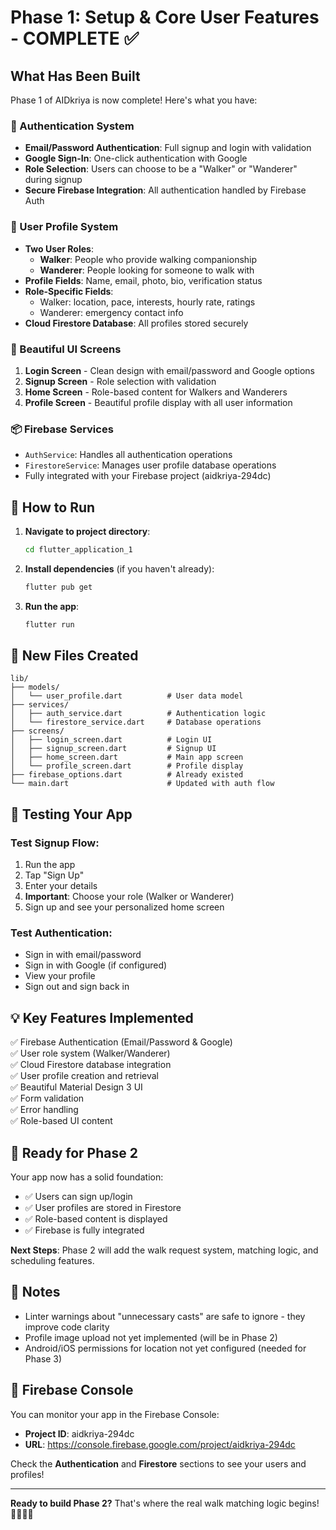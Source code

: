 # Phase 1: Setup & Core User Features - COMPLETE ✅

## What Has Been Built

Phase 1 of AIDkriya is now complete! Here's what you have:

### 🔐 Authentication System
- **Email/Password Authentication**: Full signup and login with validation
- **Google Sign-In**: One-click authentication with Google
- **Role Selection**: Users can choose to be a "Walker" or "Wanderer" during signup
- **Secure Firebase Integration**: All authentication handled by Firebase Auth

### 👤 User Profile System  
- **Two User Roles**: 
  - **Walker**: People who provide walking companionship
  - **Wanderer**: People looking for someone to walk with
- **Profile Fields**: Name, email, photo, bio, verification status
- **Role-Specific Fields**: 
  - Walker: location, pace, interests, hourly rate, ratings
  - Wanderer: emergency contact info
- **Cloud Firestore Database**: All profiles stored securely

### 🎨 Beautiful UI Screens
1. **Login Screen** - Clean design with email/password and Google options
2. **Signup Screen** - Role selection with validation
3. **Home Screen** - Role-based content for Walkers and Wanderers
4. **Profile Screen** - Beautiful profile display with all user information

### 📦 Firebase Services
- `AuthService`: Handles all authentication operations
- `FirestoreService`: Manages user profile database operations
- Fully integrated with your Firebase project (aidkriya-294dc)

## 🚀 How to Run

1. **Navigate to project directory**:
   ```bash
   cd flutter_application_1
   ```

2. **Install dependencies** (if you haven't already):
   ```bash
   flutter pub get
   ```

3. **Run the app**:
   ```bash
   flutter run
   ```

## 📁 New Files Created

```
lib/
├── models/
│   └── user_profile.dart          # User data model
├── services/
│   ├── auth_service.dart          # Authentication logic
│   └── firestore_service.dart     # Database operations
├── screens/
│   ├── login_screen.dart          # Login UI
│   ├── signup_screen.dart         # Signup UI
│   ├── home_screen.dart           # Main app screen
│   └── profile_screen.dart        # Profile display
├── firebase_options.dart          # Already existed
└── main.dart                      # Updated with auth flow
```

## 🎯 Testing Your App

### Test Signup Flow:
1. Run the app
2. Tap "Sign Up"
3. Enter your details
4. **Important**: Choose your role (Walker or Wanderer)
5. Sign up and see your personalized home screen

### Test Authentication:
- Sign in with email/password
- Sign in with Google (if configured)
- View your profile
- Sign out and sign back in

## 💡 Key Features Implemented

✅ Firebase Authentication (Email/Password & Google)  
✅ User role system (Walker/Wanderer)  
✅ Cloud Firestore database integration  
✅ User profile creation and retrieval  
✅ Beautiful Material Design 3 UI  
✅ Form validation  
✅ Error handling  
✅ Role-based UI content  

## 🎯 Ready for Phase 2

Your app now has a solid foundation:
- ✅ Users can sign up/login
- ✅ User profiles are stored in Firestore
- ✅ Role-based content is displayed
- ✅ Firebase is fully integrated

**Next Steps**: Phase 2 will add the walk request system, matching logic, and scheduling features.

## 📝 Notes

- Linter warnings about "unnecessary casts" are safe to ignore - they improve code clarity
- Profile image upload not yet implemented (will be in Phase 2)
- Android/iOS permissions for location not yet configured (needed for Phase 3)

## 🔧 Firebase Console

You can monitor your app in the Firebase Console:
- **Project ID**: aidkriya-294dc
- **URL**: https://console.firebase.google.com/project/aidkriya-294dc

Check the **Authentication** and **Firestore** sections to see your users and profiles!

---

**Ready to build Phase 2?** That's where the real walk matching logic begins! 🚶‍♀️🚶‍♂️

